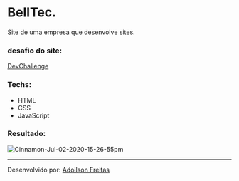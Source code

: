 # BellTec.

Site de uma empresa que desenvolve sites.

### desafio do site:
[DevChallenge](https://devchallenge.now.sh/)


### Techs:

- HTML
- CSS
- JavaScript 

### Resultado: 


![Cinnamon-Jul-02-2020-15-26-55pm](https://user-images.githubusercontent.com/56658900/86398207-9d0b8a80-bc7b-11ea-8dd7-7c7779771271.gif)



-----------------------------------------------------------------------------------------------------------------------------------------------

Desenvolvido por: [Adoilson Freitas](https://adoilson-freitas.github.io/portifolio/)
